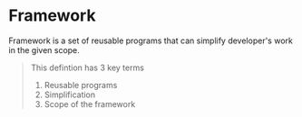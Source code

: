 # Framework
Framework is a set of reusable programs that can simplify developer's work in the given scope.
> This defintion has 3 key terms
>  
>  1) Reusable programs
>  2) Simplification
>  3) Scope of the framework
  
         


